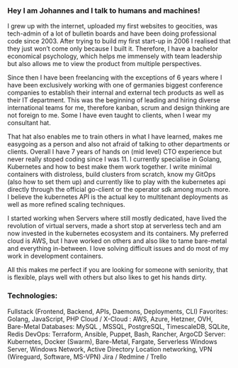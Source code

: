 ### Hey I am Johannes and I talk to humans and machines!

I grew up with the internet, uploaded my first websites to geocities, was tech-admin of a lot of bulletin boards and have been doing professional code since 2003. After trying to build my first start-up in 2006 I realised that they just won’t come only because I built it. Therefore, I have a bachelor economical psychology, which helps me immensely with team leadership but also allows me to view the product from multiple perspectives.

Since then I have been freelancing with the exceptions of 6 years where I have been exclusively working with one of germanies biggest conference companies to establish their internal and external tech products as well as their IT department. This was the beginning of leading and hiring diverse international teams for me, therefore kanban, scrum and design thinking are not foreign to me. Some I have even taught to clients, when I wear my consultant hat.

That hat also enables me to train others in what I have learned, makes me easygoing as a person and also not afraid of talking to other departments or clients. Overall I have 7 years of hands on (mid level) CTO experience but never really stoped coding since I was 11. I currently specialise in Golang, Kubernetes and how to best make them work together. I write minimal containers with distroless, build clusters from scratch, know my GitOps (also how to set them up) and currently like to play with the kubernetes api directly through the official go-client or the operator sdk among much more. I believe the kubernetes API is the actual key to multitenant deployments as well as more refined scaling techniques.

I started working when Servers where still mostly dedicated, have lived the revolution of virtual servers, made a short stop at serverless tech and am now invested in the kubernetes ecosystem and its containers. My preferred cloud is AWS, but I have worked on others and also like to tame bare-metal and everything in-between. I love solving difficult issues and do most of my work in development containers.

All this makes me perfect if you are looking for someone with seniority, that is flexible, plays well with others but also likes to get his hands dirty.

### Technologies:

  Fullstack (Frontend, Backend, APIs, Daemons, Deployments, CLI)
  Favorites: Golang, JavaScript, PHP
  Cloud / X-Cloud : AWS, Azure, Hetzner, OVH, Bare-Metal
  Databases: MySQL , MSSQL, PostgreSQL, TimescaleDB, SQLite, Redis
  DevOps: Terraform, Ansible, Puppet, Bash, Rancher, ArgoCD
  Server: Kubernetes, Docker (Swarm), Bare-Metal, Fargate, Serverless
  Windows Server, Windows Network, Active Directory
  Location networking, VPN (Wireguard, Software, MS-VPN)
  Jira / Redmine / Trello
